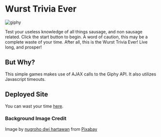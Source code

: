 # Wurst Trivia Ever

![giphy](./assets/images/wurst.gif)

Test your useless knowledge of all things sausage, and non sausage related.  Click the start button to begin.  A word of caution, this may be a complete waste of your time.  After all, this is the Wurst Trivia Ever!  Live long, and prosper!

## But Why?

This simple games makes use of AJAX calls to the Giphy API.  It also utilizes Javascript timeouts.

## Deployed Site

You can wast your time [here](https://andrew-stehno.github.io/TriviaGame/).

### Background Image Credit

Image by <a href="https://pixabay.com/users/jambulboy-4860762/?utm_source=link-attribution&amp;utm_medium=referral&amp;utm_campaign=image&amp;utm_content=4463366">nugroho dwi hartawan</a> from <a href="https://pixabay.com/?utm_source=link-attribution&amp;utm_medium=referral&amp;utm_campaign=image&amp;utm_content=4463366">Pixabay</a>